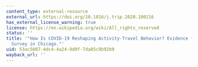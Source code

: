 ```yaml
---
content_type: external-resource
external_url: https://doi.org/10.1016/j.trip.2020.100216
has_external_license_warning: true
license: https://en.wikipedia.org/wiki/All_rights_reserved
status: ''
title: '"How Is COVID-19 Reshaping Activity-Travel Behavior? Evidence from a Comprehensive
  Survey in Chicago."'
uid: 53ac5087-4dc4-4a24-9d0f-7da85c9b92b9
wayback_url: ''
---
```

